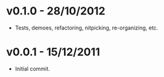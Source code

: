 # v0.1.0 - 28/10/2012

* Tests, demoes, refactoring, nitpicking, re-organizing, etc.

# v0.0.1 - 15/12/2011

* Initial commit.
